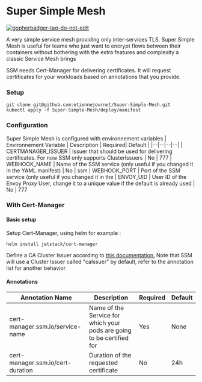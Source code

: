 
# Super Simple Mesh
<a href='https://github.com/jpoles1/gopherbadger' target='_blank'>![gopherbadger-tag-do-not-edit](https://img.shields.io/badge/Go%20Coverage-81%25-brightgreen.svg?longCache=true&style=flat)</a>

A very simple service mesh providing only inter-services TLS.
Super Simple Mesh is useful for teams who just want to encrypt flows between their containers without bothering with the extra features and complexity a classic Service Mesh brings


SSM needs Cert-Manager for delivering certificates. It will request certificates for your workloads based on annotations that you provide.


### Setup
```
git clone git@github.com:etiennejournet/Super-Simple-Mesh.git
kubectl apply -f Super-Simple-Mesh/deploy/manifest
```

### Configuration 

Super Simple Mesh is configured with environnement variables 
| Environnement Variable | Description | Required| Default |
|--|--|--|--|
| CERTMANAGER_ISSUER | Issuer that should be used for delivering certificates. For now SSM only supports ClusterIssuers | No | 777
| WEBHOOK_NAME | Name of the SSM service (only useful if you changed it in the
    YAML manifest) | No | ssm
| WEBHOOK_PORT | Port of the SSM service (only useful if you changed it in the
| ENVOY_UID | User ID of the Envoy Proxy User, change it to a unique value if the default is already used | No | 777 

### With Cert-Manager 
#### Basic setup
Setup Cert-Manager, using helm for example :

    helm install jetstack/cert-manager

Define a CA Cluster Issuer according to [this documentation.](https://cert-manager.io/docs/configuration/ca/)
Note that SSM will use a Cluster Issuer called "caIssuer" by default, refer to the annotation list for another behavior
 
#### Annotations 
| Annotation Name | Description | Required| Default |
|--|--|--|--|
| cert-manager.ssm.io/service-name | Name of the Service for which your pods are going to be certified for | Yes | None
| cert-manager.ssm.io/cert-duration | Duration of the requested certificate | No | 24h 

